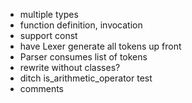 - multiple types
- function definition, invocation
- support const
- have Lexer generate all tokens up front
- Parser consumes list of tokens
- rewrite without classes?
- ditch is_arithmetic_operator test
- comments
